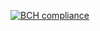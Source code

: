 [![BCH compliance](https://bettercodehub.com/edge/badge/anatoliykv/cicd-buzz?branch=master)](https://bettercodehub.com/)
